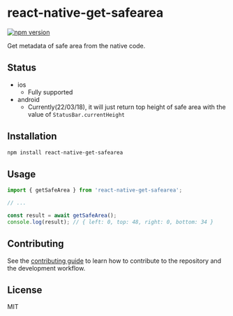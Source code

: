 # react-native-get-safearea

[![npm version](https://badge.fury.io/js/react-native-get-safearea.svg)](https://badge.fury.io/js/react-native-get-safearea)

Get metadata of safe area from the native code.

## Status

- ios
  - Fully supported
- android
  - Currently(22/03/18), it will just return top height of safe area with the value of `StatusBar.currentHeight`

## Installation

```sh
npm install react-native-get-safearea
```

## Usage

```js
import { getSafeArea } from 'react-native-get-safearea';

// ...

const result = await getSafeArea();
console.log(result); // { left: 0, top: 48, right: 0, bottom: 34 }
```

## Contributing

See the [contributing guide](CONTRIBUTING.md) to learn how to contribute to the repository and the development workflow.

## License

MIT
